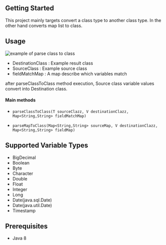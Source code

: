 ## Getting Started

 This project mainly targets convert a class type to another class type. 
 In the other hand converts map list to class.


## Usage
![example of parse class to class](https://i.imgur.com/QYuaNO6.png)

- DestinationClass : Example result class
- SourceClass : Example source class
- fieldMatchMap : A map describe which variables match 

after parseClassToClass method execution, Source class variable values convert 
into Destination class.

#### Main methods
- `parseClassToClass(T sourceClazz, V destinationClazz, Map<String,String> fieldMatchMap)`


- `parseMapToClass(Map<String,String> sourceMap, V destinationClazz, Map<String,String> fieldMap)`

## Supported Variable Types
- BigDecimal
- Boolean
- Byte
- Character
- Double
- Float
- Integer
- Long
- Date(java.sql.Date)
- Date(java.util.Date)
- Timestamp
## Prerequisites
- Java 8



